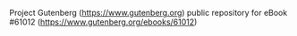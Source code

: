 Project Gutenberg (https://www.gutenberg.org) public repository for eBook #61012 (https://www.gutenberg.org/ebooks/61012)
